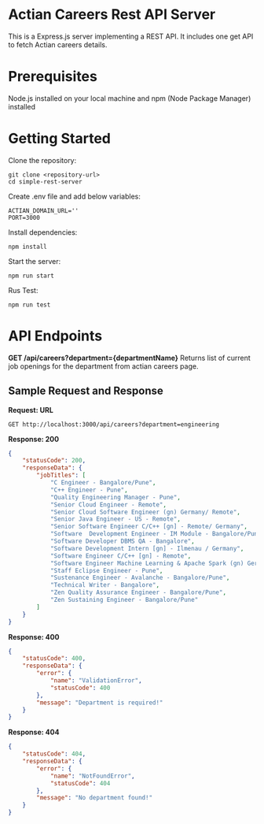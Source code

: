# Actian Careers Rest API Server
This is a Express.js server implementing a REST API. It includes one get API to fetch Actian careers details.

# Prerequisites
Node.js installed on your local machine
and npm (Node Package Manager) installed

# Getting Started
Clone the repository:
```
git clone <repository-url>
cd simple-rest-server
```
Create .env file and add below variables:
```
ACTIAN_DOMAIN_URL=''
PORT=3000
``` 
Install dependencies:
```
npm install
```

Start the server:
```
npm run start
```

Rus Test:
```
npm run test
```

# API Endpoints
**GET /api/careers?department={departmentName}** Returns list of current job openings for the department from actian careers page.

## Sample Request and Response
**Request: URL**
```
GET http://localhost:3000/api/careers?department=engineering
```

**Response: 200** 
```json
{
    "statusCode": 200,
    "responseData": {
        "jobTitles": [
            "C Engineer - Bangalore/Pune",
            "C++ Engineer - Pune",
            "Quality Engineering Manager - Pune",
            "Senior Cloud Engineer - Remote",
            "Senior Cloud Software Engineer (gn) Germany/ Remote",
            "Senior Java Engineer - US - Remote",
            "Senior Software Engineer C/C++ [gn] - Remote/ Germany",
            "Software  Development Engineer - IM Module - Bangalore/Pune",
            "Software Developer DBMS QA - Bangalore",
            "Software Development Intern [gn] - Ilmenau / Germany",
            "Software Engineer C/C++ [gn] - Remote",
            "Software Engineer Machine Learning & Apache Spark (gn) Germany",
            "Staff Eclipse Engineer - Pune",
            "Sustenance Engineer - Avalanche - Bangalore/Pune",
            "Technical Writer - Bangalore",
            "Zen Quality Assurance Engineer - Bangalore/Pune",
            "Zen Sustaining Engineer - Bangalore/Pune"
        ]
    }
}
```

**Response: 400** 
```json
{
    "statusCode": 400,
    "responseData": {
        "error": {
            "name": "ValidationError",
            "statusCode": 400
        },
        "message": "Department is required!"
    }
}
```

**Response: 404** 
```json
{
    "statusCode": 404,
    "responseData": {
        "error": {
            "name": "NotFoundError",
            "statusCode": 404
        },
        "message": "No department found!"
    }
}
```
